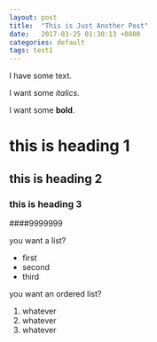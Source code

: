 ```yaml
---
layout: post
title:  "This is Just Another Post"
date:   2017-03-25 01:30:13 +0800
categories: default
tags: test1
---
```

I have some text.

I want some _italics_.

I want some **bold**.

# this is heading 1

## this is heading 2

### this is heading 3

####9999999


you want a list?
* first
* second
* third

you want an ordered list?
1. whatever
1. whatever
1. whatever